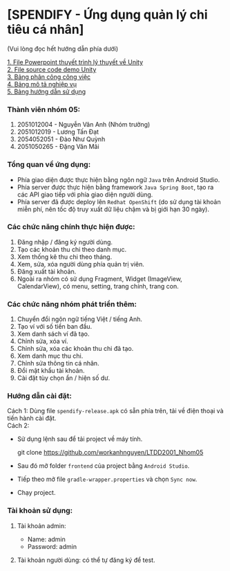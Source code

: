 # [SPENDIFY - Ứng dụng quản lý chi tiêu cá nhân]
(Vui lòng đọc hết hướng dẫn phía dưới)

[1. File Powerpoint thuyết trình lý thuyết về Unity](https://docs.google.com/presentation/d/1UUyWsMAs5fLb2D5b0yy8Mn1Rzwoj9ItZ/edit?usp=sharing&ouid=105580800192484285399&rtpof=true&sd=true)  
[2. File source code demo Unity](https://drive.google.com/file/d/16vFJj-8d03AWuxB5CLFMipxQZ7gQpnAd/view?usp=drive_link)  
[3. Bảng phân công công việc](https://drive.google.com/file/d/1TVM0gVLT_IQbITkYu2gaJbSp8OVGBGGA/view?usp=sharing)  
[4. Bảng mô tả nghiệp vụ](https://drive.google.com/file/d/1v2dclUJrE9YvEnkuOxuNrhoJz1e9lY2v/view?usp=sharing)  
[5. Bảng hướng dẫn sử dụng](https://drive.google.com/file/d/17tcACXfLb0eQnYpDgBWnO2EB4IIFEGZ7/view?usp=sharing)  

### Thành viên nhóm 05:
1. 2051012004 - Nguyễn Vân Anh (Nhóm trưởng)  
2. 2051012019 - Lương Tấn Đạt  
3. 2054052051 - Đào Như Quỳnh  
4. 2051050265 - Đặng Văn Mãi

### Tổng quan về ứng dụng:
* Phía giao diện được thực hiện bằng ngôn ngữ `Java` trên Android Studio.
* Phía server được thực hiện bằng framework `Java Spring Boot`, tạo ra các API giao tiếp với phía giao diện người dùng.
* Phía server đã được deploy lên `Redhat OpenShift` (do sử dụng tài khoản miễn phí, nên tốc độ truy xuất dữ liệu chậm và bị giới hạn 30 ngày).

### Các chức năng chính thực hiện được:
1. Đăng nhập / đăng ký người dùng.
2. Tạo các khoản thu chi theo danh mục.
3. Xem thống kê thu chi theo tháng.
4. Xem, sửa, xóa người dùng phía quản trị viên.
5. Đăng xuất tài khoản.
6. Ngoài ra nhóm có sử dụng Fragment, Widget (ImageView, CalendarView), có menu, setting, trang chính, trang con.

### Các chức năng nhóm phát triển thêm:
1. Chuyển đổi ngôn ngữ tiếng Việt / tiếng Anh.
2. Tạo ví với số tiền ban đầu.
3. Xem danh sách ví đã tạo.
4. Chỉnh sửa, xóa ví.
5. Chỉnh sửa, xóa các khoản thu chi đã tạo.
6. Xem danh mục thu chi.
7. Chỉnh sửa thông tin cá nhân.
8. Đổi mật khẩu tài khoản.
9. Cài đặt tùy chọn ẩn / hiện số dư.

### Hướng dẫn cài đặt:
Cách 1: Dùng file `spendify-release.apk` có sẵn phía trên, tải về điện thoại và tiến hành cài đặt.  
Cách 2: 
- Sử dụng lệnh sau để tải project về máy tính.

	git clone https://github.com/workanhnguyen/LTDD2001_Nhom05

- Sau đó mở folder `frontend` của project bằng `Android Studio`.
- Tiếp theo mở file `gradle-wrapper.properties` và chọn `Sync now`.
- Chạy project.

### Tài khoản sử dụng:
1. Tài khoản admin:
   * Name: admin
   * Password: admin
  
2. Tài khoản người dùng: có thể tự đăng ký để test.
